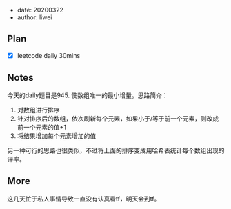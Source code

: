- date: 20200322 
- author: liwei

## Plan

- [x] leetcode daily 30mins

## Notes

今天的daily题目是945. 使数组唯一的最小增量。思路简介：

1. 对数组进行排序
2. 针对排序后的数组，依次刷新每个元素，如果小于/等于前一个元素，则改成前一个元素的值+1
3. 将结果增加每个元素增加的值

另一种可行的思路也很类似，不过将上面的排序变成用哈希表统计每个数组出现的评率。

## More

这几天忙于私人事情导致一直没有认真看tf，明天会到tf。
